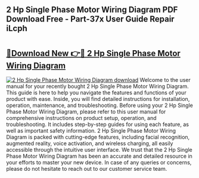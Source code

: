 ## 2 Hp Single Phase Motor Wiring Diagram PDF Download Free - Part-37x User Guide Repair iLcph

# <h2><a href="http://dfushn.blite.top/?on=2+Hp+Single+Phase+Motor+Wiring+Diagram">🔗Download New 👉🔴 2 Hp Single Phase Motor Wiring Diagram</a></h2>

[![2 Hp Single Phase Motor Wiring Diagram download](https://i.imgur.com/lujVjoI.png)](http://dfushn.blite.top/?on=2+Hp+Single+Phase+Motor+Wiring+Diagram)
Welcome to the user manual for your recently bought 2 Hp Single Phase Motor Wiring Diagram. This guide is here to help you navigate the features and functions of your product with ease. Inside, you will find detailed instructions for installation, operation, maintenance, and troubleshooting. Before using your 2 Hp Single Phase Motor Wiring Diagram, please refer to this user manual for comprehensive instructions on product setup, operation, and troubleshooting. It includes step-by-step guides for using each feature, as well as important safety information. 2 Hp Single Phase Motor Wiring Diagram is packed with cutting-edge features, including facial recognition, augmented reality, voice activation, and wireless charging, all easily accessible through the intuitive user interface. We trust that the 2 Hp Single Phase Motor Wiring Diagram has been an accurate and detailed resource in your efforts to master your new device. In case of any queries or concerns, please do not hesitate to reach out to our customer service team.
